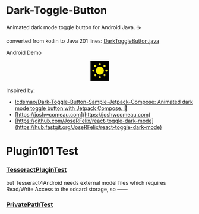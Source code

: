 # Dark-Toggle-Button

Animated dark mode toggle button for Android Java. ☕

converted from kotlin to Java 201 lines: [DarkToggleButton.java](app/src/main/java/com/knziha/plugin101/DarkToggleButton.java)

Android Demo

<p align="center"><img src="screenshot.gif" width="10%" /> </p>

Inspired by:

-	[lcdsmao/Dark-Toggle-Button-Sample-Jetpack-Compose: Animated dark mode toggle button with Jetpack Compose. 🚀](https://github.com/lcdsmao/Dark-Toggle-Button-Sample-Jetpack-Compose)
-   [https://joshwcomeau.com](https://joshwcomeau.com)
-   [https://github.com/JoseRFelix/react-toggle-dark-mode](https://hub.fastgit.org/JoseRFelix/react-toggle-dark-mode)



# Plugin101 Test

### [TesseractPluginTest](app/src/main/java/com/knziha/plugin101/TesseractPluginTest.java)

but Tesseract4Android needs external model files which requires Read/Write Access to the sdcard storage, so —— 

### [PrivatePathTest](app/src/main/java/com/knziha/plugin101/PrivatePathTest.java)
